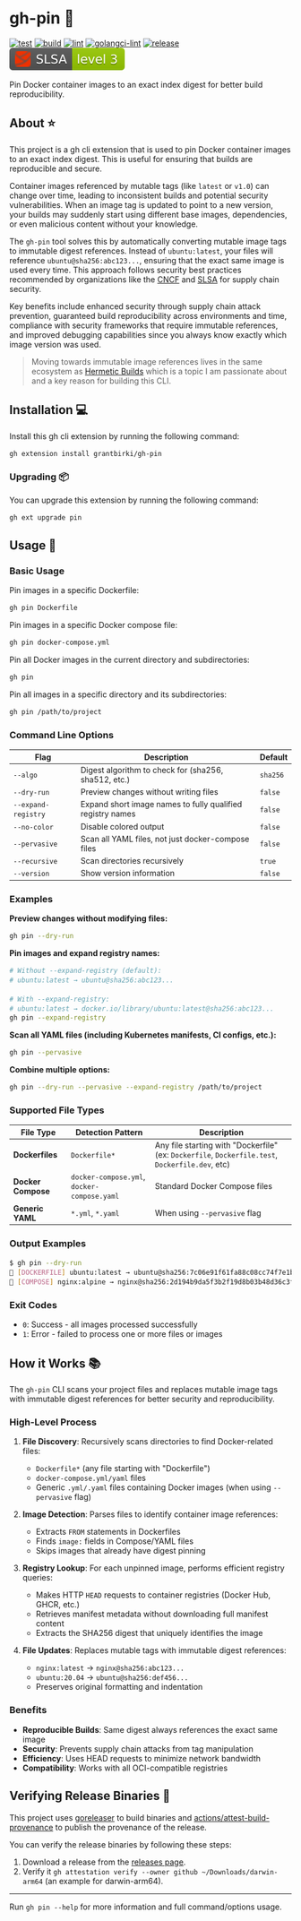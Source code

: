 # gh-pin 📌

[![test](https://github.com/grantbirki/gh-pin/actions/workflows/test.yml/badge.svg)](https://github.com/grantbirki/gh-pin/actions/workflows/test.yml)
[![build](https://github.com/grantbirki/gh-pin/actions/workflows/build.yml/badge.svg)](https://github.com/grantbirki/gh-pin/actions/workflows/build.yml)
[![lint](https://github.com/grantbirki/gh-pin/actions/workflows/lint.yml/badge.svg)](https://github.com/grantbirki/gh-pin/actions/workflows/lint.yml)
[![golangci-lint](https://github.com/grantbirki/gh-pin/actions/workflows/golangci-lint.yml/badge.svg)](https://github.com/grantbirki/gh-pin/actions/workflows/golangci-lint.yml)
[![release](https://github.com/grantbirki/gh-pin/actions/workflows/release.yml/badge.svg)](https://github.com/grantbirki/gh-pin/actions/workflows/release.yml)
![slsa-level3](docs/assets/slsa-level3.svg)

Pin Docker container images to an exact index digest for better build reproducibility.

## About ⭐

This project is a gh cli extension that is used to pin Docker container images to an exact index digest. This is useful for ensuring that builds are reproducible and secure.

Container images referenced by mutable tags (like `latest` or `v1.0`) can change over time, leading to inconsistent builds and potential security vulnerabilities. When an image tag is updated to point to a new version, your builds may suddenly start using different base images, dependencies, or even malicious content without your knowledge.

The `gh-pin` tool solves this by automatically converting mutable image tags to immutable digest references. Instead of `ubuntu:latest`, your files will reference `ubuntu@sha256:abc123...`, ensuring that the exact same image is used every time. This approach follows security best practices recommended by organizations like the [CNCF](https://www.cncf.io/online-programs/cloud-native-live-automate-pinning-github-actions-and-container-images-to-their-digests/) and [SLSA](https://slsa.dev/) for supply chain security.

Key benefits include enhanced security through supply chain attack prevention, guaranteed build reproducibility across environments and time, compliance with security frameworks that require immutable references, and improved debugging capabilities since you always know exactly which image version was used.

> Moving towards immutable image references lives in the same ecosystem as [Hermetic Builds](https://software.birki.io/posts/hermetic-builds/) which is a topic I am passionate about and a key reason for building this CLI.

## Installation 💻

Install this gh cli extension by running the following command:

```bash
gh extension install grantbirki/gh-pin
```

### Upgrading 📦

You can upgrade this extension by running the following command:

```bash
gh ext upgrade pin
```

## Usage 🚀

### Basic Usage

Pin images in a specific Dockerfile:

```bash
gh pin Dockerfile
```

Pin images in a specific Docker compose file:

```bash
gh pin docker-compose.yml
```

Pin all Docker images in the current directory and subdirectories:

```bash
gh pin
```

Pin all images in a specific directory and its subdirectories:

```bash
gh pin /path/to/project
```

### Command Line Options

| Flag | Description | Default |
|------|-------------|---------|
| `--algo` | Digest algorithm to check for (sha256, sha512, etc.) | `sha256` |
| `--dry-run` | Preview changes without writing files | `false` |
| `--expand-registry` | Expand short image names to fully qualified registry names | `false` |
| `--no-color` | Disable colored output | `false` |
| `--pervasive` | Scan all YAML files, not just docker-compose files | `false` |
| `--recursive` | Scan directories recursively | `true` |
| `--version` | Show version information | `false` |

### Examples

**Preview changes without modifying files:**

```bash
gh pin --dry-run
```

**Pin images and expand registry names:**

```bash
# Without --expand-registry (default):
# ubuntu:latest → ubuntu@sha256:abc123...

# With --expand-registry:
# ubuntu:latest → docker.io/library/ubuntu:latest@sha256:abc123...
gh pin --expand-registry
```

**Scan all YAML files (including Kubernetes manifests, CI configs, etc.):**

```bash
gh pin --pervasive
```

**Combine multiple options:**

```bash
gh pin --dry-run --pervasive --expand-registry /path/to/project
```

### Supported File Types

| File Type | Detection Pattern | Description |
|-----------|------------------|-------------|
| **Dockerfiles** | `Dockerfile*` | Any file starting with "Dockerfile" (ex: `Dockerfile`, `Dockerfile.test`, `Dockerfile.dev`, etc) |
| **Docker Compose** | `docker-compose.yml`, `docker-compose.yaml` | Standard Docker Compose files |
| **Generic YAML** | `*.yml`, `*.yaml` | When using `--pervasive` flag |

### Output Examples

```bash
$ gh pin --dry-run
📌 [DOCKERFILE] ubuntu:latest → ubuntu@sha256:7c06e91f61fa88c08cc74f7e1b7c69ae24910d745357e0dfe1d2c0322aaf20f9
📌 [COMPOSE] nginx:alpine → nginx@sha256:2d194b9da5f3b2f19d8b03b48d36c3f8af53e24b96b8c48a82db8d7b6e6e4c6a
```

### Exit Codes

- `0`: Success - all images processed successfully
- `1`: Error - failed to process one or more files or images

## How it Works 📚

The `gh-pin` CLI scans your project files and replaces mutable image tags with immutable digest references for better security and reproducibility.

### High-Level Process

1. **File Discovery**: Recursively scans directories to find Docker-related files:
   - `Dockerfile*` (any file starting with "Dockerfile")
   - `docker-compose.yml/yaml` files
   - Generic `.yml/.yaml` files containing Docker images (when using `--pervasive` flag)

2. **Image Detection**: Parses files to identify container image references:
   - Extracts `FROM` statements in Dockerfiles
   - Finds `image:` fields in Compose/YAML files
   - Skips images that already have digest pinning

3. **Registry Lookup**: For each unpinned image, performs efficient registry queries:
   - Makes HTTP `HEAD` requests to container registries (Docker Hub, GHCR, etc.)
   - Retrieves manifest metadata without downloading full manifest content
   - Extracts the SHA256 digest that uniquely identifies the image

4. **File Updates**: Replaces mutable tags with immutable digest references:
   - `nginx:latest` → `nginx@sha256:abc123...`
   - `ubuntu:20.04` → `ubuntu@sha256:def456...`
   - Preserves original formatting and indentation

### Benefits

- **Reproducible Builds**: Same digest always references the exact same image
- **Security**: Prevents supply chain attacks from tag manipulation
- **Efficiency**: Uses HEAD requests to minimize network bandwidth
- **Compatibility**: Works with all OCI-compatible registries

## Verifying Release Binaries 🔏

This project uses [goreleaser](https://goreleaser.com/) to build binaries and [actions/attest-build-provenance](https://github.com/actions/attest-build-provenance) to publish the provenance of the release.

You can verify the release binaries by following these steps:

1. Download a release from the [releases page](https://github.com/grantbirki/gh-pin/releases).
2. Verify it `gh attestation verify --owner github ~/Downloads/darwin-arm64` (an example for darwin-arm64).

---

Run `gh pin --help` for more information and full command/options usage.
